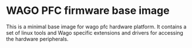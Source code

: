 # WAGO PFC firmware base image
This is a minimal base image for wago pfc hardware platform. It contains a set of linux tools and Wago specific extensions and drivers for accessing the hardware peripherals.

